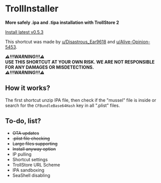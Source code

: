 # TrollInstaller
 **More safely .ipa and .tipa installation with TrollStore 2**
 
 [Install latest v0.5.3](https://www.icloud.com/shortcuts/028f66ce507340a79abfa61120de7442)

 This shortcut was made by [u/Disastrous_Ear9618](https://www.reddit.com/user/Disastrous_Ear9618) and [u/Alive-Opinion-5453](https://www.reddit.com/user/Alive-Opinion-5453). 

***⚠️!!!WARNING!!!⚠️***\
**USE THIS SHORTCUT AT YOUR OWN RISK.
WE ARE NOT RESPONSIBLE FOR ANY DAMAGES OR MISDETECTIONS.**\
***⚠️!!!WARNING!!!⚠️***
## How it works?
 The first shortcut unzip IPA file, then check if the "mussel" file is inside or search for the `CFBundleBase64Hash` key in all ".plist" files.

## To-do, list?
 - ~~OTA updates~~
 - ~~.plist file checking~~
 - ~~Large files supporting~~
 - ~~Install anyway option~~
 - IP pulling
 - Shortcut settings
 - TrollStore URL Scheme
 - IPA sandboxing
 - SeaShell disabling